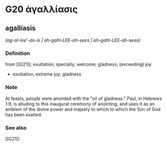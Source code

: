 # G20 ἀγαλλίασις

## agallíasis

_(ag-al-lee'-as-is | ah-gahl-LEE-ah-sees | ah-gahl-LEE-ah-sees)_

### Definition

from [[G21]]; exultation; specially, welcome; gladness, (exceeding) joy.

- exultation, extreme joy, gladness

### Note

At feasts, people were anointed with the "oil of gladness." Paul, in Hebrews 1:9, is alluding to this inaugural ceremony of anointing, and uses it as an emblem of the divine power and majesty to which to which the Son of God has been exalted.

### See also

[[G21]]

